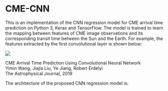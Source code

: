 # CME-CNN
This is an implementation of the CNN regression model for CME arrival time prediction on Python 3, Keras and TensorFlow. The model is trained to learn the mapping between features of CME image observations and its corresponding transit time between the Sun and the Earth. For example, the features extracted by the first convolutional layer is shown below:

![](https://github.com/yiminking/CME-CNN/blob/master/imgs/first_max_pooling_output.png)

CME Arrival Time Prediction Using Convolutional Neural Network <br /> 
Yimin Wang, Jiajia Liu, Ye Jiang, Robert Erdélyi <br /> 
The Astrophysical Journal, 2019

The architecture of the proposed CNN regression model is:

![]()

